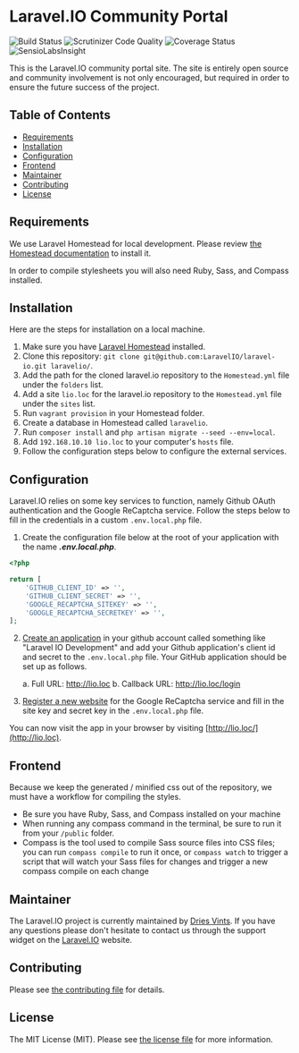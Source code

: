 # Laravel.IO Community Portal

<img src="https://travis-ci.org/LaravelIO/laravel.io.svg?branch=master" alt="Build Status">
<img src="https://scrutinizer-ci.com/g/LaravelIO/laravel.io/badges/quality-score.png?b=master" alt="Scrutinizer Code Quality">
<img src='https://coveralls.io/repos/LaravelIO/laravel.io/badge.png?branch=master' alt='Coverage Status' />
<img src="https://insight.sensiolabs.com/projects/50a7431f-66b0-4221-8837-7ccf1924031e/mini.png" alt="SensioLabsInsight">

This is the Laravel.IO community portal site. The site is entirely open source and community involvement is not only encouraged, but required in order to ensure the future success of the project.

## Table of Contents

- [Requirements](#requirements)
- [Installation](#installation)
- [Configuration](#configuration)
- [Frontend](#frontend)
- [Maintainer](#maintainer)
- [Contributing](#contributing)
- [License](#license)

## Requirements

We use Laravel Homestead for local development. Please review [the Homestead documentation](http://laravel.com/docs/homestead) to install it.

In order to compile stylesheets you will also need Ruby, Sass, and Compass installed.

## Installation

Here are the steps for installation on a local machine.

1. Make sure you have [Laravel Homestead](http://laravel.com/docs/homestead) installed.
2. Clone this repository: `git clone git@github.com:LaravelIO/laravel-io.git laravelio/`.
3. Add the path for the cloned laravel.io repository to the `Homestead.yml` file under the `folders` list.
4. Add a site `lio.loc` for the laravel.io repository to the `Homestead.yml` file under the `sites` list.
5. Run `vagrant provision` in your Homestead folder.
6. Create a database in Homestead called `laravelio`.
7. Run `composer install` and `php artisan migrate --seed --env=local`.
8. Add `192.168.10.10 lio.loc` to your computer's `hosts` file.
9. Follow the configuration steps below to configure the external services.

## Configuration

Laravel.IO relies on some key services to function, namely Github OAuth authentication and the Google ReCaptcha service. Follow the steps below to fill in the credentials in a custom `.env.local.php` file.

1. Create the configuration file below at the root of your application with the name ***.env.local.php***.

```php
<?php

return [
    'GITHUB_CLIENT_ID' => '',
    'GITHUB_CLIENT_SECRET' => '',
    'GOOGLE_RECAPTCHA_SITEKEY' => '',
    'GOOGLE_RECAPTCHA_SECRETKEY' => '',
];

```

2. [Create an application](https://github.com/settings/applications) in your github account called something like "Laravel IO Development" and add your Github application's client id and secret to the `.env.local.php` file. Your GitHub application should be set up as follows.

    a. Full URL: http://lio.loc
    b. Callback URL: http://lio.loc/login

3. [Register a new website](https://www.google.com/recaptcha/admin) for the Google ReCaptcha service and fill in the site key and secret key in the `.env.local.php` file.

You can now visit the app in your browser by visiting [http://lio.loc/](http://lio.loc).

## Frontend

Because we keep the generated / minified css out of the repository, we must have a workflow for compiling the styles.

- Be sure you have Ruby, Sass, and Compass installed on your machine
- When running any compass command in the terminal, be sure to run it from your `/public` folder.
- Compass is the tool used to compile Sass source files into CSS files; you can run `compass compile` to run it once, or `compass watch` to trigger a script that will watch your Sass files for changes and trigger a new compass compile on each change

## Maintainer

The Laravel.IO project is currently maintained by [Dries Vints](https://github.com/driesvints). If you have any questions please don't hesitate to contact us through the support widget on the [Laravel.IO](http://laravel.io/) website.

## Contributing

Please see [the contributing file](contributing.md) for details.

## License

The MIT License (MIT). Please see [the license file](license.txt) for more information.
